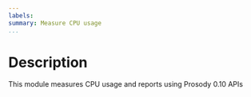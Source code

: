 ```yaml
---
labels:
summary: Measure CPU usage
...
```


Description
===========

This module measures CPU usage and reports using Prosody 0.10 APIs
